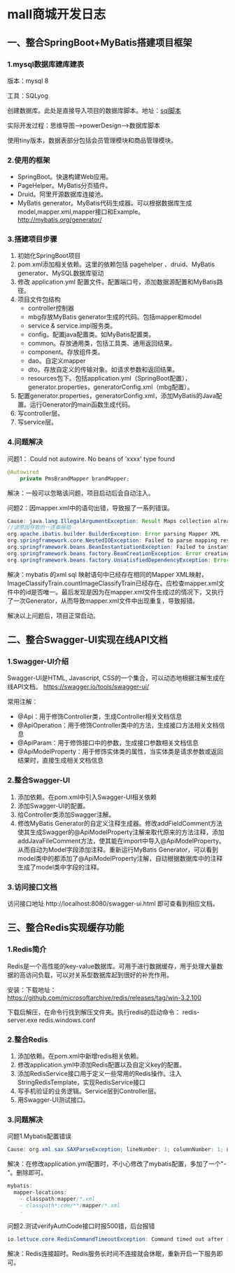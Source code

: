 # mall商城开发日志

## 一、整合SpringBoot+MyBatis搭建项目框架

### 1.mysql数据库建库建表

版本：mysql 8

工具：SQLyog

创建数据库。此处是直接导入项目的数据库脚本。地址：[sql脚本](github.com/macrozheng/mall-learning/blob/master/document/sql/mall_tiny.sql )

实际开发过程：思维导图-->powerDesign-->数据库脚本

使用tiny版本，数据表部分包括会员管理模块和商品管理模块。

### 2.使用的框架

- SpringBoot。快速构建Web应用。
- PageHelper。MyBatis分页插件。
- Druid。阿里开源数据库连接池。
- MyBatis generator。MyBatis代码生成器。可以根据数据库生成model,mapper.xml,mapper接口和Example。 http://mybatis.org/generator/ 

### 3.搭建项目步骤

1. 初始化SpringBoot项目
2. pom.xml添加相关依赖。这里的依赖包括 pagehelper 、druid、MyBatis generator、MySQL数据库驱动
3. 修改 application.yml 配置文件。配置端口号，添加数据源配置和MyBatis路径。
4. 项目文件包结构
   - controller控制器
   - mbg存放MyBatis generator生成的代码。包括mapper和model
   - service & service.impl服务类。
   - config。配置java配置类。如MyBatis配置类。
   - common。存放通用类，包括工具类、通用返回结果。
   - component。存放组件类。
   - dao。自定义mapper
   - dto。存放自定义的传输对象。如请求参数和返回结果。
   - resources包下。包括application.yml（SpringBoot配置），generator.properties，generatorConfig.xml（mbg配置）。
5. 配置generator.properties，generatorConfig.xml，添加MyBatis的Java配置。运行Generator的main函数生成代码。
6. 写controller层。
7. 写service层。

### 4.问题解决

问题1： Could not autowire. No beans of ‘xxxx' type found 

```java
@Autowired
    private PmsBrandMapper brandMapper;
```

解决：一般可以忽略该问题，项目启动后会自动注入。

问题2：因mapper.xml中的语句出错，导致报了一系列错误。

```java
Cause: java.lang.IllegalArgumentException: Result Maps collection already contains value for com.dmarco.mall.tiny.mbg.mapper.PmsBrandMapper.BaseResultMap
//该原因导致的一连串报错
org.apache.ibatis.builder.BuilderException: Error parsing Mapper XML
org.springframework.core.NestedIOException: Failed to parse mapping resource//映射资源转换失败
org.springframework.beans.BeanInstantiationException: Failed to instantiate [org.apache.ibatis.session.SqlSessionFactory]//启动sql事务工厂失败
org.springframework.beans.factory.BeanCreationException: Error creating bean with name 'sqlSessionFactory'
org.springframework.beans.factory.UnsatisfiedDependencyException: Error creating bean with name 'xxx'//创建bean失败
```

解决：mybatis 的xml sql 映射语句中已经存在相同的Mapper XML映射，ImageClassifyTrain.countImageClassifyTrain已经存在。应检查mapper.xml文件中的id是否唯一。最后发现是因为在mapper.xml文件生成过的情况下，又执行了一次Generator，从而导致mapper.xml文件中出现重复，导致报错。

解决以上问题后，项目正常启动。



 ## 二、整合Swagger-UI实现在线API文档

### 1.Swagger-UI介绍

Swagger-UI是HTML, Javascript, CSS的一个集合，可以动态地根据注解生成在线API文档。 https://swagger.io/tools/swagger-ui/ 

常用注解：

- @Api：用于修饰Controller类，生成Controller相关文档信息
- @ApiOperation：用于修饰Controller类中的方法，生成接口方法相关文档信息
- @ApiParam：用于修饰接口中的参数，生成接口参数相关文档信息
- @ApiModelProperty：用于修饰实体类的属性，当实体类是请求参数或返回结果时，直接生成相关文档信息

### 2.整合Swagger-UI

1. 添加依赖。在pom.xml中引入Swagger-UI相关依赖
2. 添加Swagger-UI的配置。
3. 给Controller类添加Swagger注解。
4. 修改MyBatis Generator的自定义注释生成器。修改addFieldComment方法使其生成Swagger的@ApiModelProperty注解来取代原来的方法注释，添加addJavaFileComment方法，使其能在import中导入@ApiModelProperty。从而自动为Model字段添加注释。重新运行MyBatis Generator，可以看到model类中的都添加了@ApiModelProperty注解，自动根据数据库中的注释生成了model类中字段的注释。

### 3.访问接口文档

访问接口地址 http://localhost:8080/swagger-ui.html 即可查看到相应文档。

## 三、整合Redis实现缓存功能

### 1.Redis简介

Redis是一个高性能的key-value数据库。可用于进行数据缓存，用于处理大量数据的高访问负载，可以对关系型数据库起到很好的补充作用。

安装：下载地址： https://github.com/microsoftarchive/redis/releases/tag/win-3.2.100 

下载后解压，在命令行找到解压文件夹。执行redis的启动命令： redis-server.exe redis.windows.conf 

### 2.整合Redis

1. 添加依赖。在pom.xml中新增redis相关依赖。
2. 修改application.yml中添加Redis配置以及自定义key的配置。
3. 添加RedisService接口用于定义一些常用的Redis操作。注入StringRedisTemplate，实现RedisService接口
4. 写手机验证的业务逻辑。Service层到Controller层。
5. 用Swagger-UI测试接口。

### 3.问题解决

问题1.Mybatis配置错误

```java
Cause: org.xml.sax.SAXParseException; lineNumber: 1; columnNumber: 1; 前言中不允许有内容。
```

解决：在修改application.yml配置时，不小心修改了mybatis配置，多加了一个"-"。删除即可。

```java
mybatis:
  mapper-locations:
    - classpath:mapper/*.xml
    - classpath*:com/**/mapper/*.xml
    - 
```

问题2.测试verifyAuthCode接口时报500错，后台报错

```java
io.lettuce.core.RedisCommandTimeoutException: Command timed out after 3 second(s)
```

解决：Redis连接超时。Redis服务长时间不连接就会休眠，重新开启一下服务即可。



